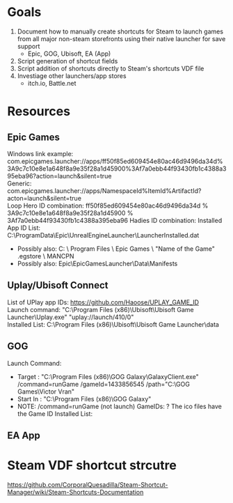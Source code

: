 # Goals
1. Document how to manually create shortcuts for Steam to launch games from all major non-steam storefronts using their native launcher for save support
   - Epic, GOG, Ubisoft, EA (App)
2. Script generation of shortcut fields
3. Script addition of shortcuts directly to Steam's shortcuts VDF file
4. Investiage other launchers/app stores
   - itch.io, Battle.net

# Resources
## Epic Games
Windows link example: com.epicgames.launcher://apps/ff50f85ed609454e80ac46d9496da34d%3A9c7c10e8e1a648f8a9e35f28a1d45900%3Af7a0ebb44f93430fb1c4388a395eba96?action=launch&silent=true   
Generic: com.epicgames.launcher://apps/NamespaceId%ItemId%ArtifactId?acton=launch&silent=true  
Loop Hero ID combination: ff50f85ed609454e80ac46d9496da34d % 3A9c7c10e8e1a648f8a9e35f28a1d45900 % 3Af7a0ebb44f93430fb1c4388a395eba96
Hadies ID combination: 
Installed App ID List: C:\ProgramData\Epic\UnrealEngineLauncher\LauncherInstalled.dat
  * Possibly also: C: \ Program Files \ Epic Games \ "Name of the Game" \.egstore \ MANCPN
  * Possibly also: Epic\\EpicGamesLauncher\\Data\\Manifests


## Uplay/Ubisoft Connect
List of UPlay app IDs: https://github.com/Haoose/UPLAY_GAME_ID  
Launch command: "C:\Program Files (x86)\Ubisoft\Ubisoft Game Launcher\Uplay.exe" "uplay://launch/410/0"  
Installed List: C:\\Program Files (x86)\\Ubisoft\\Ubisoft Game Launcher\\data

## GOG
Launch Command: 
* Target : "C:\Program Files (x86)\GOG Galaxy\GalaxyClient.exe" /command=runGame /gameId=1433856545 /path="C:\GOG Games\Victor Vran"
* Start In : "C:\Program Files (x86)\GOG Galaxy"
* NOTE: /command=runGame (not launch)
GameIDs: ? The ico files have the Game ID
Installed List: 


## EA App


# Steam VDF shortcut strcutre
https://github.com/CorporalQuesadilla/Steam-Shortcut-Manager/wiki/Steam-Shortcuts-Documentation

